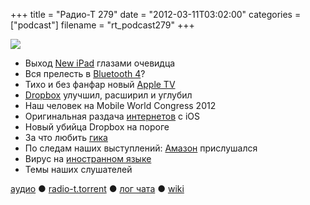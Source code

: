 +++
title = "Радио-Т 279"
date = "2012-03-11T03:02:00"
categories = ["podcast"]
filename = "rt_podcast279"
+++

![](https://radio-t.com/images/radio-t/rt279.jpeg)


- Выход [New iPad](http://www.apple.com/pr/library/2012/03/07Apple-Launches-New-iPad.html) глазами очевидца
- Вся прелесть в [Bluetooth 4](http://gigaom.com/mobile/forget-lte-the-real-new-ipad-3-wireless-story-is-bluetooth-4/)?
- Тихо и без фанфар новый [Apple TV](http://news.cnet.com/8301-13579_3-57390999-37/new-apple-tv-delivers-1080p-updated-interface/)
- [Dropbox](http://news.cnet.com/8301-19882_3-57391989-250/dropbox-rival-space-monkey-puts-cloud-in-your-house/) улучшил, расширил и углубил
- Наш человек на Mobile World Congress 2012
- Оригинальная раздача [интернетов](http://lifehacker.com/5892090/tether-web-app-shares-your-iphones-data-connection-with-your-mac-or-windows-pc-no-jailbreaking-req) с iOS
- Новый убийца Dropbox на пороге
- За что любить [гика](http://thenextweb.com/shareables/2012/03/04/geek-love-10-reasons-to-date-a-geek/)
- По следам наших выступлений: [Амазон](http://gigaom.com/cloud/amazon-cuts-prices-again-on-key-web-services/) прислушался
- Вирус на [иностранном языке](http://www.zdnet.com/blog/security/kaspersky-duqu-trojan-uses-unknown-programming-language/10625)
- Темы наших слушателей

[аудио](http://cdn.radio-t.com/rt_podcast279.mp3) ● [radio-t.torrent](http://cdn.radio-t.com/torrents/rt_podcast279.mp3.torrent) ● [лог чата](http://chat.radio-t.com/logs/radio-t-279.html) ● [wiki](http://wiki.radio-t.com/%D0%92%D1%8B%D0%BF%D1%83%D1%81%D0%BA_279)<audio src="http://cdn.radio-t.com/rt_podcast279.mp3" preload="none"></audio>